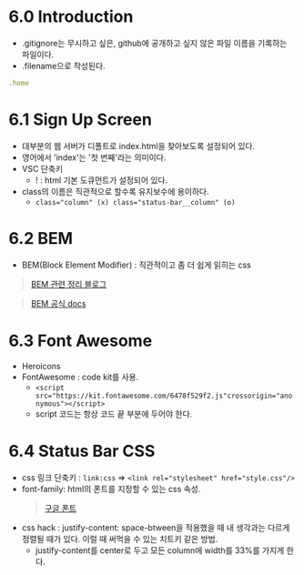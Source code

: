 # 6.0 Introduction

- .gitignore는 무시하고 싶은, github에 공개하고 싶지 않은 파일 이름을 기록하는 파일이다.
- .filename으로 작성된다.

```js
.home
```

# 6.1 Sign Up Screen

- 대부분의 웹 서버가 디폴트로 index.html을 찾아보도록 설정되어 있다.
- 영어에서 'index'는 '첫 번째'라는 의미이다.
- VSC 단축키
  - ! : html 기본 도큐먼트가 설정되어 있다.
- class의 이름은 직관적으로 할수록 유지보수에 용이하다.
  - `class="column" (x) class="status-bar__column" (o)`

# 6.2 BEM

- BEM(Block Element Modifier) : 직관적이고 좀 더 쉽게 읽히는 css

> [BEM 관련 정리 블로그](https://nykim.work/15)

> [BEM 공식 docs](http://getbem.com/introduction/)

# 6.3 Font Awesome

- Heroicons
- FontAwesome : code kit를 사용.
  - `<script src="https://kit.fontawesome.com/6478f529f2.js"crossorigin="anonymous"></script>`
  - script 코드는 항상 코드 끝 부분에 두어야 한다.

# 6.4 Status Bar CSS

- css 링크 단축키 : `link:css` => `<link rel="stylesheet" href="style.css"/>`
- font-family: html의 폰트를 지정할 수 있는 css 속성.
  > [구글 폰트](https://fonts.google.com/)
- css hack : justify-content: space-btween을 적용했을 때 내 생각과는 다르게 정렬될 때가 있다. 이럴 때 써먹을 수 있는 치트키 같은 방법.
  - justify-content를 center로 두고 모든 column에 width를 33%를 가지게 한다.

